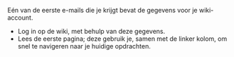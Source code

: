 Eén van de eerste e-mails die je krijgt bevat de gegevens voor je wiki-account.

* Log in op de wiki, met behulp van deze gegevens.
* Lees de eerste pagina; deze gebruik je, samen met de linker kolom, om snel te navigeren naar je huidige opdrachten.


